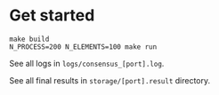 # Get started

```
make build
N_PROCESS=200 N_ELEMENTS=100 make run
```

See all logs in `logs/consensus_[port].log`.

See all final results in `storage/[port].result` directory.

